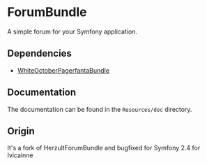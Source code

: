 ForumBundle
==================

A simple forum for your Symfony application.

## Dependencies

- [WhiteOctoberPagerfantaBundle][pagerfanta-bundle]

## Documentation

The documentation can be found in the `Resources/doc` directory.

[pagerfanta-bundle]: http://github.com/whiteoctober/WhiteOctoberPagerfantaBundle

## Origin
It's a fork of HerzultForumBundle
and bugfixed for Symfony 2.4 for Ivicainne
